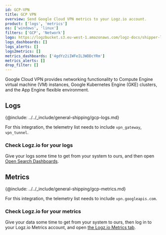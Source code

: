 ```yaml
---
id: GCP-VPN
title: GCP VPN
overview: Send Google Cloud VPN metrics to your Logz.io account.
product: ['logs', 'metrics']
os: ['windows', 'linux']
filters: ['GCP', 'Network']
logo: https://logzbucket.s3.eu-west-1.amazonaws.com/logz-docs/shipper-logos/aws-vpn.png
logs_dashboards: []
logs_alerts: []
logs2metrics: []
metrics_dashboards: ['4gdYz2iIWFeIL3WDDcYRm']
metrics_alerts: []
drop_filter: []
---
```



Google Cloud VPN provides networking functionality to Compute Engine virtual machine (VM) instances, Google Kubernetes Engine (GKE) clusters, and the App Engine flexible environment. 

## Logs

{@include: ../../_include/general-shipping/gcp-logs.md}

For this integration, the telemetry list needs to include `vpn_gateway`, `vpn_tunnel`.

### Check Logz.io for your logs

Give your logs some time to get from your system to ours, and then open [Open Search Dashboards](https://app.logz.io/#/dashboard/osd).


## Metrics

{@include: ../../_include/general-shipping/gcp-metrics.md}

For this integration, the telemetry list needs to include `vpn.googleapis.com`.

### Check Logz.io for your metrics

Give your data some time to get from your system to ours, then log in to your Logz.io Metrics account, and open [the Logz.io Metrics tab](https://app.logz.io/#/dashboard/metrics/).
